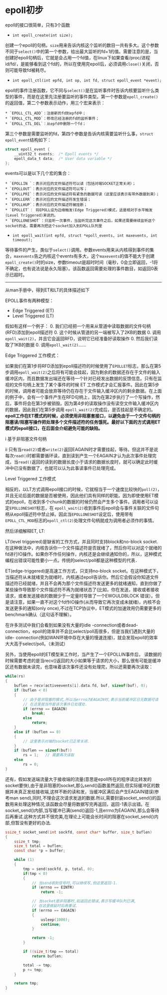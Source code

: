 # epoll初步

epoll的接口很简单，只有3个函数

* `int epoll_create(int size);`

创建一个epoll的句柄，`size`用来告诉内核这个监听的数目一共有多大。这个参数不同于`select()`中的第一个参数，给出最大监听的fd+1的值。需要注意的是，当创建好epoll句柄后，它就是会占用一个fd值，在linux下如果查看/proc/进程id/fd/，是能够看到这个fd的，所以在使用完epoll后，必须调用`close()`关闭，否则可能导致fd被耗尽。

* `int epoll_ctl(int epfd, int op, int fd, struct epoll_event *event);`

epoll的事件注册函数，它不同与`select()`是在监听事件时告诉内核要监听什么类型的事件，而是在这里先注册要监听的事件类型。第一个参数是`epoll_create()`的返回值，第二个参数表示动作，用三个宏来表示：

    * `EPOLL_CTL_ADD`：注册新的fd到epfd中；
    * `EPOLL_CTL_MOD`：修改已经注册的fd的监听事件；
    * `EPOLL_CTL_DEL`：从epfd中删除一个fd；

第三个参数是需要监听的fd，第四个参数是告诉内核需要监听什么事，`struct epoll_event`结构如下：
```c
struct epoll_event {
    __uint32_t events;  /* Epoll events */
    epoll_data_t data;  /* User data variable */
};
```

events可以是以下几个宏的集合：

    * `EPOLLIN `：表示对应的文件描述符可以读（包括对端SOCKET正常关闭）；
    * `EPOLLOUT`：表示对应的文件描述符可以写；
    * `EPOLLPRI`：表示对应的文件描述符有紧急的数据可读（这里应该表示有带外数据到来）；
    * `EPOLLERR`：表示对应的文件描述符发生错误；
    * `EPOLLHUP`：表示对应的文件描述符被挂断；
    * `EPOLLET`： 将EPOLL设为边缘触发(Edge Triggered)模式，这是相对于水平触发(Level Triggered)来说的。
    * `EPOLLONESHOT`：只监听一次事件，当监听完这次事件之后，如果还需要继续监听这个socket的话，需要再次把这个socket加入到EPOLL队列里

* `int epoll_wait(int epfd, struct *epoll_events, int maxevents, int timeout);`

等待事件的产生，类似于`select()`调用。参数events用来从内核得到事件的集合，`maxevents`告之内核这个events有多大，这个`maxevents`的值不能大于创建`epoll_create()`时的size，参数timeout是超时时间（毫秒，0会立即返回，-1将不确定，也有说法说是永久阻塞）。该函数返回需要处理的事件数目，如返回0表示已超时。

---------------------
从man手册中，得到ET和LT的具体描述如下

EPOLL事件有两种模型：
* Edge Triggered (ET)
* Level Triggered (LT)

假如有这样一个例子：
0. 我们已经把一个用来从管道中读取数据的文件句柄(RFD)添加到epoll描述符
0. 这个时候从管道的另一端被写入了2KB的数据
0. 调用`epoll_wait(2)`，并且它会返回RFD，说明它已经准备好读取操作
0. 然后我们读取了1KB的数据
0. 调用`epoll_wait(2)`......

Edge Triggered 工作模式：

如果我们在第1步将RFD添加到epoll描述符的时候使用了`EPOLLET`标志，那么在第5步调用`epoll_wait(2)`之后将有可能会挂起，因为剩余的数据还存在于文件的输入缓冲区内，而且数据发出端还在等待一个针对已经发出数据的反馈信息。只有在监视的文件句柄上发生了某个事件的时候 ET 工作模式才会汇报事件。因此在第5步的时候，调用者可能会放弃等待仍在存在于文件输入缓冲区内的剩余数据。在上面的例子中，会有一个事件产生在RFD句柄上，因为在第2步执行了一个写操作，然后，事件将会在第3步被销毁。因为第4步的读取操作没有读空文件输入缓冲区内的数据，因此我们在第5步调用 `epoll_wait(2)`完成后，是否挂起是不确定的。 **epoll工作在ET模式的时候，必须使用非阻塞套接口，以避免由于一个文件句柄的阻塞读/阻塞写操作把处理多个文件描述符的任务饿死。最好以下面的方式调用ET模式的epoll接口，在后面会介绍避免可能的缺陷。**

i    基于非阻塞文件句柄

ii   只有当`read(2)`或者`write(2)`返回EAGAIN时才需要挂起，等待。但这并不是说每次`read()`时都需要循环读，直到读到产生一个EAGAIN才认为此次事件处理完成，当`read()`返回的读到的数据长度小于请求的数据长度时，就可以确定此时缓冲中已没有数据了，也就可以认为此事读事件已处理完成。

Level Triggered 工作模式

相反的，以LT方式调用epoll接口的时候，它就相当于一个速度比较快的`poll(2)`，并且无论后面的数据是否被使用，因此他们具有同样的职能。因为即使使用ET模式的epoll，在收到多个chunk的数据的时候仍然会产生多个事件。调用者可以设定`EPOLLONESHOT`标志，在 `epoll_wait(2)`收到事件后epoll会与事件关联的文件句柄从epoll描述符中禁止掉。因此当`EPOLLONESHOT`设定后，使用带有 `EPOLL_CTL_MOD`标志的`epoll_ctl(2)`处理文件句柄就成为调用者必须作的事情。

然后详细解释ET, LT:

LT(level triggered)是缺省的工作方式，并且同时支持block和no-block socket.在这种做法中，内核告诉你一个文件描述符是否就绪了，然后你可以对这个就绪的fd进行IO操作。如果你不作任何操作，内核还是会继续通知你的，所以，这种模式编程出错误可能性要小一点。传统的select/poll都是这种模型的代表．

ET(edge-triggered)是高速工作方式，只支持no-block socket。在这种模式下，当描述符从未就绪变为就绪时，内核通过epoll告诉你。然后它会假设你知道文件描述符已经就绪，并且不会再为那个文件描述符发送更多的就绪通知，直到你做了某些操作导致那个文件描述符不再为就绪状态了(比如，你在发送，接收或者接收请求，或者发送接收的数据少于一定量时导致了一个EWOULDBLOCK 错误）。但是请注意，如果一直不对这个fd作IO操作(从而导致它再次变成未就绪)，内核不会发送更多的通知(only once),不过在TCP协议中，ET模式的加速效用仍需要更多的benchmark确认（这句话不理解）。

在许多测试中我们会看到如果没有大量的idle -connection或者dead-connection，epoll的效率并不会比select/poll高很多，但是当我们遇到大量的idle- connection(例如WAN环境中存在大量的慢速连接)，就会发现epoll的效率大大高于select/poll。（未测试）

另外，当使用epoll的ET模型来工作时，当产生了一个EPOLLIN事件后，
读数据的时候需要考虑的是当recv()返回的大小如果等于请求的大小，那么很有可能是缓冲区还有数据未读完，也意味着该次事件还没有处理完，所以还需要再次读取：

```c
while(rs)
{
    buflen = recv(activeevents[i].data.fd, buf, sizeof(buf), 0);
    if (buflen < 0)
    {
        // 由于是非阻塞的模式,所以当errno为EAGAIN时,表示当前缓冲区已无数据可读
        // 在这里就当作是该次事件已处理处.
        if (errno == EAGAIN)
            break;
        else
            return;
    }
    else if (buflen == 0)
    {
        // 这里表示对端的socket已正常关闭.
    }
    if (buflen == sizeof(buf))
        rs = 1;   // 需要再次读取
    else
        rs = 0;
}
```

还有，假如发送端流量大于接收端的流量(意思是epoll所在的程序读比转发的socket要快),由于是非阻塞的socket,那么send()函数虽然返回,但实际缓冲区的数据并未真正发给接收端,这样不断的读和发，当缓冲区满后会产生EAGAIN错误(参考man send),同时,不理会这次请求发送的数据.所以,需要封装socket_send()的函数用来处理这种情况,该函数会尽量将数据写完再返回，返回-1表示出错。在socket_send()内部,当写缓冲已满(send()返回-1,且errno为EAGAIN),那么会等待后再重试.这种方式并不很完美,在理论上可能会长时间的阻塞在socket_send()内部,但暂没有更好的办法.

```c
ssize_t socket_send(int sockfd, const char* buffer, size_t buflen)
{
    ssize_t tmp;
    size_t total = buflen;
    const char *p = buffer;

    while (1)
    {
        tmp = send(sockfd, p, total, 0);
        if(tmp < 0)
        {
            // 当send收到信号时,可以继续写,但这里返回-1.
            if (errno == EINTR)
                return -1;

            // 当socket是非阻塞时,如返回此错误,表示写缓冲队列已满,
            // 在这里做延时后再重试.
            if (errno == EAGAIN)
            {
                usleep(1000);
                continue;
            }

            return -1;
        }

        if ((size_t)tmp == total)
            return buflen;

        total -= tmp;
        p += tmp;
    }

    return tmp;
}
```


